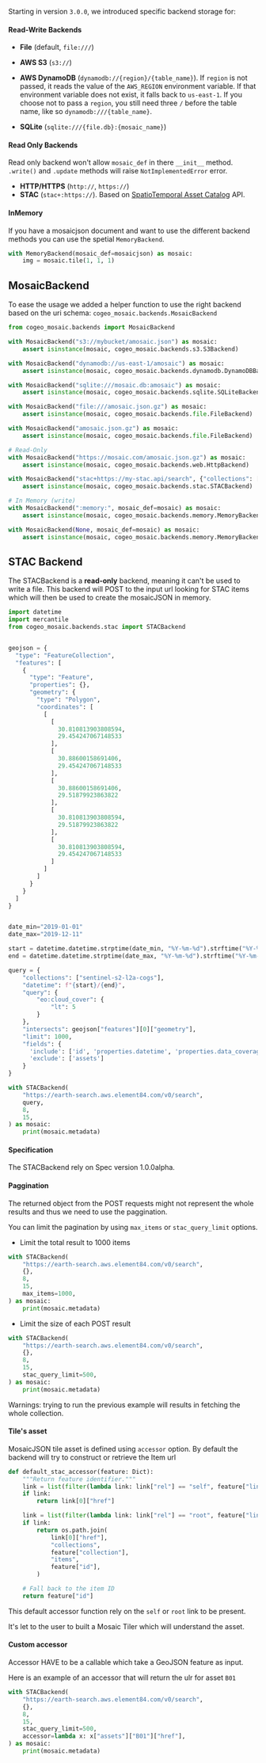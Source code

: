

Starting in version `3.0.0`, we introduced specific backend storage for:

#### Read-Write Backends

- **File** (default, `file:///`)

- **AWS S3** (`s3://`)

- **AWS DynamoDB** (`dynamodb://{region}/{table_name}`). If `region` is not passed, it reads the value of the `AWS_REGION` environment variable. If that environment variable does not exist, it falls back to `us-east-1`. If you choose not to pass a `region`, you still need three `/` before the table name, like so `dynamodb:///{table_name}`.

- **SQLite** (`sqlite:///{file.db}:{mosaic_name}`)

#### Read Only Backends

Read only backend won't allow `mosaic_def` in there `__init__` method. `.write()` and `.update` methods will raise `NotImplementedError` error.

- **HTTP/HTTPS** (`http://`, `https://`)
- **STAC** (`stac+:https://`). Based on [SpatioTemporal Asset Catalog](https://github.com/radiantearth/stac-spec) API.

#### InMemory

If you have a mosaicjson document and want to use the different backend methods you can use the spetial `MemoryBackend`.

```python
with MemoryBackend(mosaic_def=mosaicjson) as mosaic:
    img = mosaic.tile(1, 1, 1)
```


## MosaicBackend

To ease the usage we added a helper function to use the right backend based on the uri schema: `cogeo_mosaic.backends.MosaicBackend`

```python
from cogeo_mosaic.backends import MosaicBackend

with MosaicBackend("s3://mybucket/amosaic.json") as mosaic:
    assert isinstance(mosaic, cogeo_mosaic.backends.s3.S3Backend)

with MosaicBackend("dynamodb://us-east-1/amosaic") as mosaic:
    assert isinstance(mosaic, cogeo_mosaic.backends.dynamodb.DynamoDBBackend)

with MosaicBackend("sqlite:///mosaic.db:amosaic") as mosaic:
    assert isinstance(mosaic, cogeo_mosaic.backends.sqlite.SQLiteBackend)

with MosaicBackend("file:///amosaic.json.gz") as mosaic:
    assert isinstance(mosaic, cogeo_mosaic.backends.file.FileBackend)

with MosaicBackend("amosaic.json.gz") as mosaic:
    assert isinstance(mosaic, cogeo_mosaic.backends.file.FileBackend)

# Read-Only
with MosaicBackend("https://mosaic.com/amosaic.json.gz") as mosaic:
    assert isinstance(mosaic, cogeo_mosaic.backends.web.HttpBackend)

with MosaicBackend("stac+https://my-stac.api/search", {"collections": ["satellite"]}, 10, 12) as mosaic:
    assert isinstance(mosaic, cogeo_mosaic.backends.stac.STACBackend)

# In Memory (write)
with MosaicBackend(":memory:", mosaic_def=mosaic) as mosaic:
    assert isinstance(mosaic, cogeo_mosaic.backends.memory.MemoryBackend)

with MosaicBackend(None, mosaic_def=mosaic) as mosaic:
    assert isinstance(mosaic, cogeo_mosaic.backends.memory.MemoryBackend)
```

## STAC Backend

The STACBackend is a **read-only** backend, meaning it can't be used to write a file. This backend will POST to the input url looking for STAC items which will then be used to create the mosaicJSON in memory.

```python
import datetime
import mercantile
from cogeo_mosaic.backends.stac import STACBackend


geojson = {
  "type": "FeatureCollection",
  "features": [
    {
      "type": "Feature",
      "properties": {},
      "geometry": {
        "type": "Polygon",
        "coordinates": [
          [
            [
              30.810813903808594,
              29.454247067148533
            ],
            [
              30.88600158691406,
              29.454247067148533
            ],
            [
              30.88600158691406,
              29.51879923863822
            ],
            [
              30.810813903808594,
              29.51879923863822
            ],
            [
              30.810813903808594,
              29.454247067148533
            ]
          ]
        ]
      }
    }
  ]
}


date_min="2019-01-01"
date_max="2019-12-11"

start = datetime.datetime.strptime(date_min, "%Y-%m-%d").strftime("%Y-%m-%dT00:00:00Z")
end = datetime.datetime.strptime(date_max, "%Y-%m-%d").strftime("%Y-%m-%dT23:59:59Z")

query = {
    "collections": ["sentinel-s2-l2a-cogs"],
    "datetime": f"{start}/{end}",
    "query": {
        "eo:cloud_cover": {
            "lt": 5
        }
    },
    "intersects": geojson["features"][0]["geometry"],
    "limit": 1000,
    "fields": {
      'include': ['id', 'properties.datetime', 'properties.data_coverage'],
      'exclude': ['assets']
    }
}

with STACBackend(
    "https://earth-search.aws.element84.com/v0/search",
    query,
    8,
    15,
) as mosaic:
    print(mosaic.metadata)
```

#### Specification

The STACBackend rely on Spec version 1.0.0alpha.

#### Paggination

The returned object from the POST requests might not represent the whole results and thus
we need to use the paggination.

You can limit the pagination by using `max_items` or `stac_query_limit` options.

- Limit the total result to 1000 items

```python
with STACBackend(
    "https://earth-search.aws.element84.com/v0/search",
    {},
    8,
    15,
    max_items=1000,
) as mosaic:
    print(mosaic.metadata)
```

- Limit the size of each POST result

```python
with STACBackend(
    "https://earth-search.aws.element84.com/v0/search",
    {},
    8,
    15,
    stac_query_limit=500,
) as mosaic:
    print(mosaic.metadata)
```
Warnings: trying to run the previous example will results in fetching the whole collection.


#### Tile's asset

MosaicJSON tile asset is defined using `accessor` option. By default the backend will try to construct or retrieve the Item url

```python
def default_stac_accessor(feature: Dict):
    """Return feature identifier."""
    link = list(filter(lambda link: link["rel"] == "self", feature["links"]))
    if link:
        return link[0]["href"]

    link = list(filter(lambda link: link["rel"] == "root", feature["links"]))
    if link:
        return os.path.join(
            link[0]["href"],
            "collections",
            feature["collection"],
            "items",
            feature["id"],
        )

    # Fall back to the item ID
    return feature["id"]
```

This default accessor function rely on the `self` or `root` link to be present.

It's let to the user to built a Mosaic Tiler which will understand the asset.

#### Custom accessor

Accessor HAVE to be a callable which take a GeoJSON feature as input.

Here is an example of an accessor that will return the ulr for asset `B01`

```python
with STACBackend(
    "https://earth-search.aws.element84.com/v0/search",
    {},
    8,
    15,
    stac_query_limit=500,
    accessor=lambda x: x["assets"]["B01"]["href"],
) as mosaic:
    print(mosaic.metadata)
```
